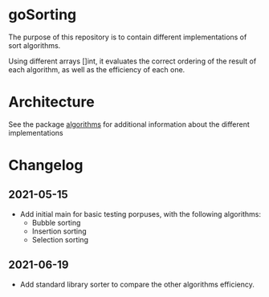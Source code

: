# goSorting

The purpose of this repository is to contain different implementations of sort algorithms.

Using different arrays []int, it evaluates the correct ordering of the result of each algorithm, as well as the efficiency of each one.

# Architecture

See the package [algorithms](https://github.com/LDiegoM/goSorting/blob/main/sorting/README.md) for additional information about the different implementations

# Changelog

## 2021-05-15
- Add initial main for basic testing porpuses, with the following algorithms:
    - Bubble sorting
    - Insertion sorting
    - Selection sorting

## 2021-06-19
- Add standard library sorter to compare the other algorithms efficiency.
